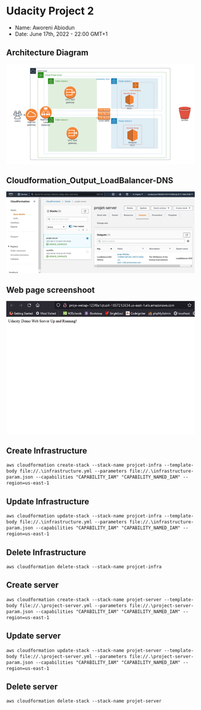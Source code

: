 # Udacity Project 2
 - Name: Aworeni Abiodun
 - Date: June 17th, 2022 - 22:00 GMT+1

## Architecture Diagram
![Architecture Diagram](Udacity%20project%202%20Architecture%20diagram.png)

## Cloudformation_Output_LoadBalancer-DNS
![Cloudformation_Output_LoadBalancer](Cloudformation_Output_LoadBalancer-DNS.jpg)

## Web page screenshoot
![working webpage](working%20webpage.jpg)


## Create Infrastructure 
```
aws cloudformation create-stack --stack-name projcet-infra --template-body file://.\infrastructure.yml --parameters file://.\infrastructure-param.json --capabilities "CAPABILITY_IAM" "CAPABILITY_NAMED_IAM" --region=us-east-1

```

## Update Infrastructure 
```
aws cloudformation update-stack --stack-name projcet-infra --template-body file://.\infrastructure.yml --parameters file://.\infrastructure-param.json --capabilities "CAPABILITY_IAM" "CAPABILITY_NAMED_IAM" --region=us-east-1

```
## Delete Infrastructure 
```
aws cloudformation delete-stack --stack-name projcet-infra 

```

## Create server 
```
aws cloudformation create-stack --stack-name projet-server --template-body file://.\project-server.yml --parameters file://.\project-server-param.json --capabilities "CAPABILITY_IAM" "CAPABILITY_NAMED_IAM" --region=us-east-1

```

## Update server 
```
aws cloudformation update-stack --stack-name projet-server --template-body file://.\project-server.yml --parameters file://.\project-server-param.json --capabilities "CAPABILITY_IAM" "CAPABILITY_NAMED_IAM" --region=us-east-1

```

## Delete server 
```
aws cloudformation delete-stack --stack-name projet-server

```